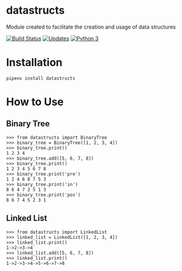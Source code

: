 # datastructs

Module created to facilitate the creation and usage of data structures

[![Build Status](https://travis-ci.com/BarthJr/datastructs.svg?branch=master)](https://travis-ci.com/BarthJr/datastructs)
[![Updates](https://pyup.io/repos/github/BarthJr/datastructs/shield.svg)](https://pyup.io/repos/github/BarthJr/datastructs/)
[![Python 3](https://pyup.io/repos/github/BarthJr/datastructs/python-3-shield.svg)](https://pyup.io/repos/github/BarthJr/datastructs/)


# Installation

```Python3
pipenv install datastructs
```

# How to Use
## Binary Tree

```Python3
>>> from datastructs import BinaryTree
>>> binary_tree = BinaryTree([1, 2, 3, 4])
>>> binary_tree.print()
1 2 3 4 
>>> binary_tree.add([5, 6, 7, 8])
>>> binary_tree.print()
1 2 3 4 5 6 7 8 
>>> binary_tree.print('pre')
1 2 4 6 8 7 5 3 
>>> binary_tree.print('in')
8 6 4 7 2 5 1 3 
>>> binary_tree.print('pos')
8 6 7 4 5 2 3 1 

```
## Linked List
```Python3
>>> from datastructs import LinkedList
>>> linked_list = LinkedList([1, 2, 3, 4])
>>> linked_list.print()
1->2->3->4
>>> linked_list.add([5, 6, 7, 8])
>>> linked_list.print()
1->2->3->4->5->6->7->8

```
